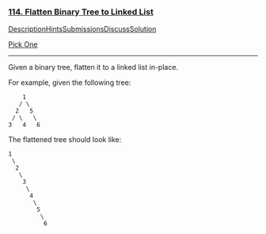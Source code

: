 ### [114. Flatten Binary Tree to Linked List](https://leetcode.com/problems/flatten-binary-tree-to-linked-list/description/)

[Description](https://leetcode.com/problems/flatten-binary-tree-to-linked-list/description/)[Hints](https://leetcode.com/problems/flatten-binary-tree-to-linked-list/hints/)[Submissions](https://leetcode.com/problems/flatten-binary-tree-to-linked-list/submissions/)[Discuss](https://leetcode.com/problems/flatten-binary-tree-to-linked-list/discuss/)[Solution](https://leetcode.com/problems/flatten-binary-tree-to-linked-list/solution/)

[Pick One](https://leetcode.com/problems/random-one-question/)

------

Given a binary tree, flatten it to a linked list in-place.

For example, given the following tree:

```
    1
   / \
  2   5
 / \   \
3   4   6
```

The flattened tree should look like:

```
1
 \
  2
   \
    3
     \
      4
       \
        5
         \
          6
```